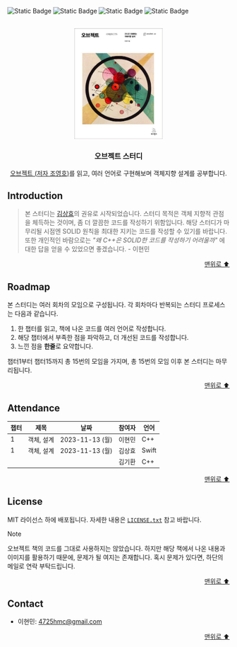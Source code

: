 <a name="readme-top"></a>

![Static Badge](https://img.shields.io/badge/book-object-F7D1B0)
![Static Badge](https://img.shields.io/badge/study-1-BADB52)
![Static Badge](https://img.shields.io/badge/c++-17-00AAAA)
![Static Badge](https://img.shields.io/badge/swift-5.0-F05138)

<br />

<div align="center">
  <a href="https://product.kyobobook.co.kr/detail/S000001766367">
    <img src="img/object_book.jpeg" alt="Logo" width="200">
  </a>

  <h3 align="center">오브젝트 스터디</h3>

  <p align="center">
    <a href="https://product.kyobobook.co.kr/detail/S000001766367" target="_blank">오브젝트 (저자 조영호)</a>를 읽고, 여러 언어로 구현해보며 객체지향 설계를 공부합니다.
  </p>
</div>

## Introduction

> 본 스터디는 [김상효](https://github.com/SH0123)의 권유로 시작되었습니다. 스터디 목적은 객체 지향적 관점을 체득하는 것이며, 좀 더 깔끔한 코드를 작성하기 위함입니다. 해당 스터디가 마무리될 시점엔 SOLID 원칙을 최대한 지키는 코드를 작성할 수 있기를 바랍니다. 또한 개인적인 바람으로는 _"왜 C++은 SOLID한 코드를 작성하기 어려울까"_ 에 대한 답을 얻을 수 있었으면 좋겠습니다. - 이현민

<p align="right">
  <a href="#readme-top">맨위로 ⬆</a>
</p>

## Roadmap

본 스터디는 여러 회차의 모임으로 구성됩니다. 각 회차마다 반복되는 스터디 프로세스는 다음과 같습니다.

1. 한 챕터를 읽고, 책에 나온 코드를 여러 언어로 작성합니다.
2. 해당 챕터에서 부족한 점을 파악하고, 더 개선된 코드를 작성합니다.
3. 느낀 점을 **한줄**로 요약합니다.

챕터1부터 챕터15까지 총 15번의 모임을 가지며, 총 15번의 모임 이후 본 스터디는 마무리됩니다.

<p align="right">
  <a href="#readme-top">맨위로 ⬆</a>
</p>

## Attendance

| 챕터 | 제목       | 날짜            | 참여자 | 언어  |
| ---- | ---------- | --------------- | ------ | ----- |
| 1    | 객체, 설계 | 2023-11-13 (월) | 이현민 | C++   |
| 1    | 객체, 설계 | 2023-11-13 (월) | 김상효 | Swift |
|      |            |                 | 김기환 | C++   |

<p align="right">
  <a href="#readme-top">맨위로 ⬆</a>
</p>

## License

MIT 라이선스 하에 배포됩니다. 자세한 내용은 [`LICENSE.txt`](./LICENSE.txt) 참고 바랍니다.

> [!NOTE]
> 오브젝트 책의 코드를 그대로 사용하지는 않았습니다. 하지만 해당 책에서 나온 내용과 이미지를 활용하기 때문에, 문제가 될 여지는 존재합니다. 혹시 문제가 있다면, 하단의 메일로 연락 부탁드립니다.

<p align="right">
  <a href="#readme-top">맨위로 ⬆</a>
</p>

## Contact

- 이현민: 4725hmc@gmail.com

<p align="right">
  <a href="#readme-top">맨위로 ⬆</a>
</p>

